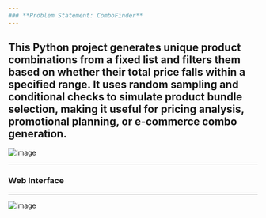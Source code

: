 ```yaml
---
### **Problem Statement: ComboFinder**
---
```

This Python project generates unique product combinations from a fixed list and filters them based on whether their total price falls within a specified range. It uses random sampling and conditional checks to simulate product bundle selection, making it useful for pricing analysis, promotional planning, or e-commerce combo generation.
---

![image](https://user-images.githubusercontent.com/7460892/173579493-d718c024-4844-4c30-afd5-71bd641a49d0.png)

---
### **Web Interface**
---

![image](https://user-images.githubusercontent.com/7460892/173579832-ee775b06-9ceb-4881-9afe-d2e4dbef1b29.png)
